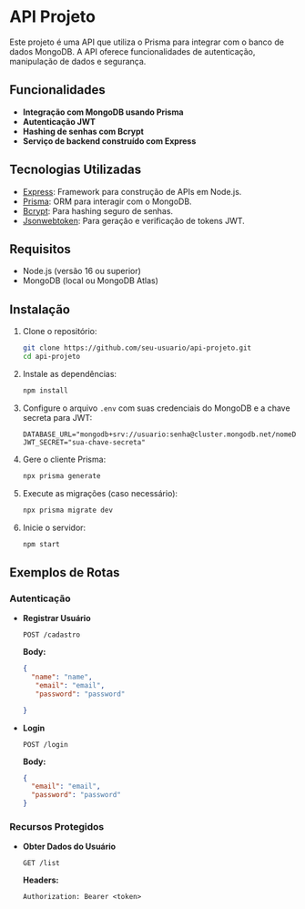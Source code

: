 # API Projeto

Este projeto é uma API que utiliza o Prisma para integrar com o banco de dados MongoDB. A API oferece funcionalidades de autenticação, manipulação de dados e segurança.

## Funcionalidades

- **Integração com MongoDB usando Prisma**
- **Autenticação JWT**
- **Hashing de senhas com Bcrypt**
- **Serviço de backend construído com Express**

## Tecnologias Utilizadas

- [Express](https://expressjs.com/): Framework para construção de APIs em Node.js.
- [Prisma](https://www.prisma.io/): ORM para interagir com o MongoDB.
- [Bcrypt](https://github.com/kelektiv/node.bcrypt.js): Para hashing seguro de senhas.
- [Jsonwebtoken](https://github.com/auth0/node-jsonwebtoken): Para geração e verificação de tokens JWT.

## Requisitos

- Node.js (versão 16 ou superior)
- MongoDB (local ou MongoDB Atlas)

## Instalação

1. Clone o repositório:
   ```bash
   git clone https://github.com/seu-usuario/api-projeto.git
   cd api-projeto
   ```

2. Instale as dependências:
   ```bash
   npm install
   ```

3. Configure o arquivo `.env` com suas credenciais do MongoDB e a chave secreta para JWT:
   ```env
   DATABASE_URL="mongodb+srv://usuario:senha@cluster.mongodb.net/nomeDoBanco"
   JWT_SECRET="sua-chave-secreta"
   ```

4. Gere o cliente Prisma:
   ```bash
   npx prisma generate
   ```

5. Execute as migrações (caso necessário):
   ```bash
   npx prisma migrate dev
   ```

6. Inicie o servidor:
   ```bash
   npm start
   ```


## Exemplos de Rotas

### Autenticação

- **Registrar Usuário**
  ```http
  POST /cadastro
  ```
  **Body:**
  ```json
  {
    "name": "name",
     "email": "email",
     "password": "password"

  }
  ```

- **Login**
  ```http
  POST /login
  ```
  **Body:**
  ```json
  {
    "email": "email",
    "password": "password"
  }
  ```

### Recursos Protegidos

- **Obter Dados do Usuário**
  ```http
  GET /list
  ```
  **Headers:**
  ```
  Authorization: Bearer <token>
  ```



